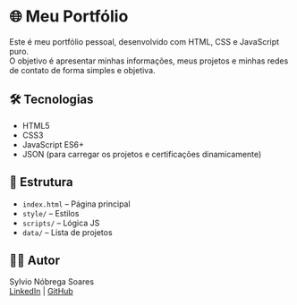 # 🌐 Meu Portfólio

Este é meu portfólio pessoal, desenvolvido com HTML, CSS e JavaScript puro.  
O objetivo é apresentar minhas informações, meus projetos e minhas redes de contato de forma simples e objetiva.

## 🛠️ Tecnologias

- HTML5
- CSS3
- JavaScript ES6+
- JSON (para carregar os projetos e certificações dinamicamente)

## 📂 Estrutura

- `index.html` – Página principal
- `style/` – Estilos
- `scripts/` – Lógica JS
- `data/` – Lista de projetos

## 🙋‍♂️ Autor

Sylvio Nóbrega Soares  
[LinkedIn](https://linkedin.com/in/nobregasylvio) | [GitHub](https://github.com/nobregasylvio)

